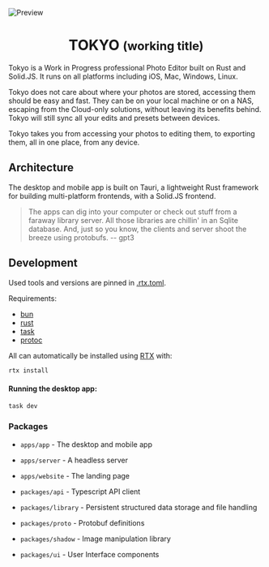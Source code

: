 ![Preview](./docs/Inspect_View.png)

<p align="center">
	<h1 align="center"><b>TOKYO</b> <small>(working title)</small></h1>
</p>

Tokyo is a Work in Progress professional Photo Editor built on Rust and Solid.JS. It runs on all platforms including iOS, Mac, Windows, Linux.

Tokyo does not care about where your photos are stored, accessing them should be easy and fast. They can be on your local machine or on a NAS, escaping from the Cloud-only solutions, without leaving its benefits behind. Tokyo will still sync all your edits and presets between devices.

Tokyo takes you from accessing your photos to editing them, to exporting them, all in one place, from any device.

## Architecture

The desktop and mobile app is built on Tauri, a lightweight Rust framework for building multi-platform frontends, with a Solid.JS frontend.

> The apps can dig into your computer or check out stuff from a faraway library server. All those libraries are chillin' in an Sqlite database. And, just so you know, the clients and server shoot the breeze using protobufs. -- gpt3

## Development

Used tools and versions are pinned in [.rtx.toml](./.rtx.toml).

Requirements:

- [bun](https://bun.sh/)
- [rust](https://rustup.rs/)
- [task](https://taskfile.dev/)
- [protoc](https://grpc.io/docs/protoc-installation/)

All can automatically be installed using [RTX](https://github.com/jdx/rtx) with:

```sh
rtx install
```

#### Running the desktop app:

```sh
task dev
```

### Packages

- `apps/app` - The desktop and mobile app
- `apps/server` - A headless server
- `apps/website` - The landing page

- `packages/api` - Typescript API client
- `packages/library` - Persistent structured data storage and file handling
- `packages/proto` - Protobuf definitions
- `packages/shadow` - Image manipulation library
- `packages/ui` - User Interface components
